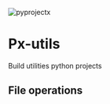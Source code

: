 ![pyprojectx](docs/docs/assets/px.png)

# Px-utils

Build utilities python projects

## File operations
